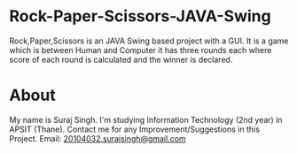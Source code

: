 # Rock-Paper-Scissors-JAVA-Swing

Rock,Paper,Scissors is an JAVA Swing based project with a GUI. It is a game which is between Human and Computer it has three rounds each where score of each round is calculated and the winner is declared.

# About

My name is Suraj Singh. I'm studying Information Technology (2nd year) in APSIT (Thane). Contact me for any Improvement/Suggestions in this Project. Email: 20104032.surajsingh@gmail.com
